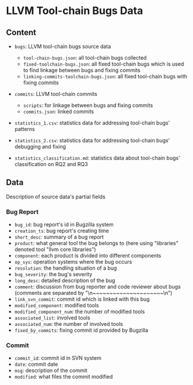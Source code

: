 # LLVM Tool-chain Bugs Data

## Content

- `bugs`: LLVM tool-chain bugs source data
  - `tool-chain-bugs.json`: all tool-chain bugs collected
  - `fixed-toolchain-bugs.json`: all fixed tool-chain bugs which is used to find linkage between bugs and fixing commits
  - `linking-commits-toolchain-bugs.json`: all fixed tool-chain bugs with fixing commits
- `commits`: LLVM tool-chain commits
  - `scripts`: for linkage between bugs and fixing commits
  - `commits.json`: linked commits

- `statistics_1.csv`: statistics data for addressing tool-chain bugs' patterns
- `statistics_2.csv`: statistics data for addressing tool-chain bugs' debugging and fixing
- `statistics_classification.md`: statistics data about tool-chain bugs' classification on RQ2 and RQ3

## Data

Description of source data's partial fields

### Bug Report

- `bug_id`: bug report's id in Bugzilla system
- `creation_ts`: bug report's creating time
- `short_desc`: summary of a bug report
- `product`: what general tool the bug belongs to (here using "libraries" denoted tool "llvm core libraries")
- `component`: each product is divided into different components
- `op_sys`: operation systems where the bug occurs
- `resolution`: the handling situation of a bug
- `bug_severity`: the bug's severity
- `long_desc`: detailed description of the bug
- `comment`: discussion  from bug reporter and code reviewer about bugs (comments are separated by "\n\~\~\~\~\~\~\~\~\~\~\~\~\~\~\~~\~\~\~\~\~\n")
- `link_svn_commit`: commit id which is linked with this bug
- `modified_component`: modified tools
- `modified_component_num`: the number of modified tools
- `associated_list`: involved tools
- `associated_num`: the number of involved tools
- `fixed_by_commits`: fixing commit id provided by Bugzilla

### Commit

- `commit_id`: commit id in SVN system
- `date`: commit date
- `msg`: description of the commit
- `modified`: what files the commit modified